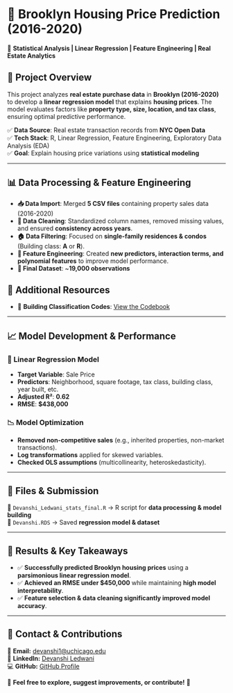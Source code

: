 # 🏡 Brooklyn Housing Price Prediction (2016-2020)
📍 **Statistical Analysis | Linear Regression | Feature Engineering | Real Estate Analytics**

## 📌 Project Overview  
This project analyzes **real estate purchase data** in **Brooklyn (2016-2020)** to develop a **linear regression model** that explains **housing prices**. The model evaluates factors like **property type, size, location, and tax class**, ensuring optimal predictive performance.

✅ **Data Source**: Real estate transaction records from **NYC Open Data**  
✅ **Tech Stack**: R, Linear Regression, Feature Engineering, Exploratory Data Analysis (EDA)  
✅ **Goal**: Explain housing price variations using **statistical modeling**  

---

## 📊 Data Processing & Feature Engineering  
- **📥 Data Import**: Merged **5 CSV files** containing property sales data (2016-2020)
- **🧹 Data Cleaning**: Standardized column names, removed missing values, and ensured **consistency across years**.  
- **🏠 Data Filtering**: Focused on **single-family residences & condos** (Building class: **A** or **R**).  
- **📐 Feature Engineering**: Created **new predictors, interaction terms, and polynomial features** to improve model performance.  
- **🚀 Final Dataset**: ~**19,000 observations**  
 ## 📖 Additional Resources  
- 📂 **Building Classification Codes**: [View the Codebook](https://www.nyc.gov/assets/finance/jump/hlpbldgcode.html)  
---

## 📈 Model Development & Performance  
### 📌 Linear Regression Model
- **Target Variable**: Sale Price  
- **Predictors**: Neighborhood, square footage, tax class, building class, year built, etc.  
- **Adjusted R²**: **0.62**  
- **RMSE**: **$438,000**  

### 📉 Model Optimization  
- **Removed non-competitive sales** (e.g., inherited properties, non-market transactions).  
- **Log transformations** applied for skewed variables.  
- **Checked OLS assumptions** (multicollinearity, heteroskedasticity).  

---

## 📂 Files & Submission  
📄 `Devanshi_Ledwani_stats_final.R` → R script for **data processing & model building**  
📂 `Devanshi.RDS` → Saved **regression model & dataset**  

---

## 📌 Results & Key Takeaways  
- ✅ **Successfully predicted Brooklyn housing prices** using a **parsimonious linear regression model**.  
- ✅ **Achieved an RMSE under $450,000** while maintaining **high model interpretability**.  
- ✅ **Feature selection & data cleaning significantly improved model accuracy**.  

---

## 📩 Contact & Contributions  
📧 **Email:** devanshi1@uchicago.edu  
🔗 **LinkedIn:** [Devanshi Ledwani](https://linkedin.com/in/devanshi-ledwani)  
💻 **GitHub:** [GitHub Profile](https://github.com/devanshi25112001)  

🚀 **Feel free to explore, suggest improvements, or contribute!** 🎯  

